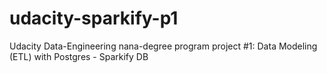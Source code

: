 # udacity-sparkify-p1
Udacity Data-Engineering nana-degree program project #1: Data Modeling (ETL) with Postgres - Sparkify DB
